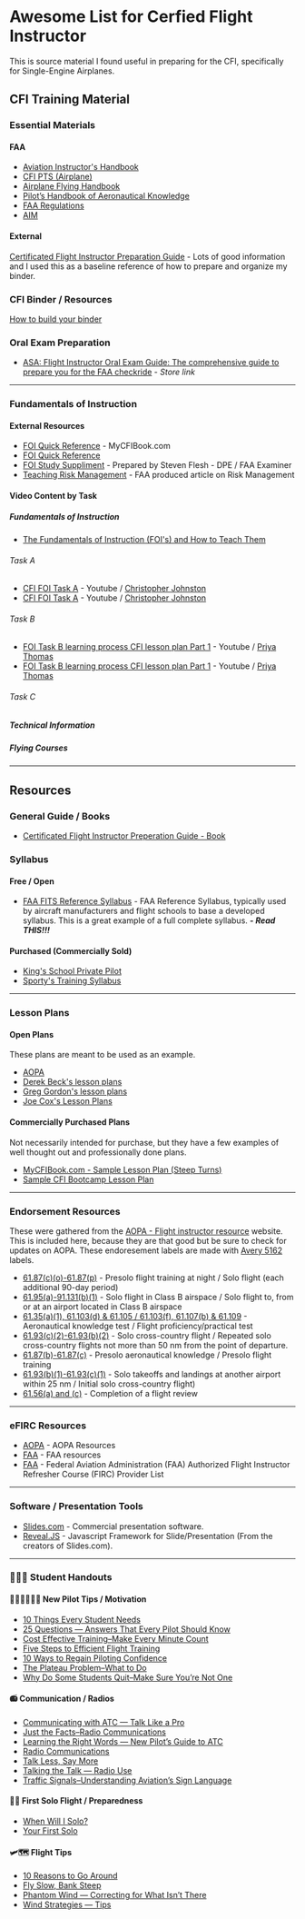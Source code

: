 # Awesome List for Cerfied Flight Instructor

This is source material I found useful in preparing for the CFI, specifically for Single-Engine Airplanes.

## CFI Training Material

### Essential Materials

#### FAA

* [Aviation Instructor's Handbook](https://www.faa.gov/regulations_policies/handbooks_manuals/aviation/aviation_instructors_handbook/)
* [CFI PTS (Airplane)](https://www.faa.gov/training_testing/testing/test_standards/media/FAA-S-8081-6D.pdf)
* [Airplane Flying Handbook](https://www.faa.gov/regulations_policies/handbooks_manuals/aviation/airplane_handbook/)
* [Pilot’s Handbook of Aeronautical Knowledge](https://www.faa.gov/regulations_policies/handbooks_manuals/aviation/phak/)
* [FAA Regulations](https://www.ecfr.gov/cgi-bin/text-idx?c=ecfr&tpl=/ecfrbrowse/Title14/14tab_02.tpl)
* [AIM](https://www.faa.gov/air_traffic/publications/atpubs/aim_html/index.html)

#### External

[Certificated Flight Instructor Preparation Guide](https://www.takeflightsandiego.com/assets/documents/Certificated%20Flight%20Instructor%20Preparation%20Guide.pdf) -  Lots of good information and I used this as a baseline reference of how to prepare and organize my binder.

### CFI Binder / Resources

[How to build your binder](BINDER_README.md)

### Oral Exam Preparation

* [ASA: Flight Instructor Oral Exam Guide: The comprehensive guide to prepare you for the FAA checkride](https://www.amazon.com/Flight-Instructor-Oral-Exam-Guide-ebook-dp-B07MCVVLBV/dp/B07MCVVLBV/ref=mt_other?_encoding=UTF8&me=&qid=1612977197) - *Store link*

---

### Fundamentals of Instruction

#### External Resources

* [FOI Quick Reference](https://mycfibook.com/book_pages/foi-quick-reference/) - MyCFIBook.com
* [FOI Quick Reference](https://www.cfinotebook.net/documents/fundamentals/FOI-Quick-Reference.pdf)
* [FOI Study Suppliment](https://www.stevenflesch.com/writing/FOI-Study-Supplement.pdf) - Prepared by Steven Flesh - DPE / FAA Examiner
* [Teaching Risk Management](https://www.faasafety.gov/files/gslac/library/documents/2006/Oct/6107/Teaching%20Risk%20Management.pdf) - FAA produced article on Risk Management

#### Video Content by Task

##### Fundamentals of Instruction

* [The Fundamentals of Instruction (FOI's) and How to Teach Them](https://www.youtube.com/watch?v=XO8lRHET8wU)

###### Task A
* [CFI FOI Task A](https://www.youtube.com/watch?v=Q3SEaJv7zvs) - Youtube / [Christopher Johnston](https://www.youtube.com/channel/UCgckA-q5xXtNYhyf92pcG8Q)
* [CFI FOI Task A](https://www.youtube.com/watch?v=Q3SEaJv7zvs) - Youtube / [Christopher Johnston](https://www.youtube.com/channel/UCgckA-q5xXtNYhyf92pcG8Q)


###### Task B
* [FOI Task B learning process CFI lesson plan Part 1](https://www.youtube.com/watch?v=chgVG5yyrAI) - Youtube / [Priya Thomas](https://www.youtube.com/channel/UCb-YhEB9x5ZruZH9iBgx2fg)
* [FOI Task B learning process CFI lesson plan Part 1](https://www.youtube.com/watch?v=lQNu7ODMHfs) - Youtube / [Priya Thomas](https://www.youtube.com/channel/UCb-YhEB9x5ZruZH9iBgx2fg)

###### Task C

##### Technical Information

##### Flying Courses

---

## Resources

### General Guide / Books

* [Certificated Flight Instructor Preperation Guide - Book](https://www.takeflightsandiego.com/assets/documents/Certificated%20Flight%20Instructor%20Preparation%20Guide.pdf)

### Syllabus

#### Free / Open

* [FAA FITS Reference Syllabus](https://www.faasafety.gov/files/gslac/library/documents/2010/Aug/46575/cfi.pdf) - FAA Reference Syllabus, typically used by aircraft manufacturers and flight schools to base a developed syllabus. This is a great example of a full complete syllabus. ***- Read THIS!!!***

#### Purchased (Commercially Sold)

* [King's School Private Pilot](https://www.kingschools.com/cfi/documents/king-schools-private-pilot-syllabus.pdf)
* [Sporty's Training Syllabus](https://www.sportys.com/syllabus)

---

### Lesson Plans

#### Open Plans

These plans are meant to be used as an example.

* [AOPA](https://www.aopa.org/-/media/Files/AOPA/Home/Training-and-Safety/Flight-Training-Resources/LESSON-PLANS_4411.pdf)
* [Derek Beck's lesson plans](http://flight.derekbeck.com/index.php)
* [Greg Gordon's lesson plans](http://greggordon.org/flying/flightInstructor.htm)
* [Joe Cox's Lesson Plans](http://joecox.com/aviation.html)

#### Commercially Purchased Plans

Not necessarily intended for purchase, but they have a few examples of well thought out and professionally done plans.

* [MyCFIBook.com - Sample Lesson Plan (Steep Turns)](https://mycfibook.com/lesson-plans/steep-turns/)
* [Sample CFI Bootcamp Lesson Plan](https://919a5f15-c4f3-4e59-aa32-f1c6aff2c8b2.filesusr.com/ugd/1b05d8_f90ff086c25e41d28e93c34e96a27e80.pdf)

---

### Endorsement Resources

These were gathered from the [AOPA - Flight instructor resource](https://www.aopa.org/training-and-safety/cfis/flight-instructor-resources/cfi-resources) website. This is included here, because they are that good but be sure to check for updates on AOPA. These endoresement labels are made with [Avery 5162](https://www.amazon.com/Avery-Address-Printers-Permanent-Adhesive/dp/B00004Z6IY/ref=sr_1_5?dchild=1&keywords=avery+5162&qid=1612889962&sr=8-5) labels.

* [61.87(c)(o)-61.87(p)](https://www.aopa.org/-/media/Files/AOPA/Home/Training-and-Safety/Flight-Training-Resources/endorcements_6187c_o_6187p.pdf) - Presolo flight training at night / Solo flight (each additional 90-day period)
* [61.95(a)-91.131(b)(1)](https://www.aopa.org/-/media/Files/AOPA/Home/Training-and-Safety/Flight-Training-Resources/endorsements_6195a_91131b_1.pdf) - Solo flight in Class B airspace / Solo flight to, from or at an airport located in Class B airspace
* [61.35(a)(1), 61.103(d) & 61.105 / 61.103(f), 61.107(b) & 61.109](https://www.aopa.org/-/media/Files/AOPA/Home/Training-and-Safety/Flight-Training-Resources/endorsements_aero_knowl_flt_prof.pdf) - Aeronautical knowledge test / Flight proficiency/practical test
* [61.93(c)(2)-61.93(b)(2)](https://www.aopa.org/-/media/Files/AOPA/Home/Training-and-Safety/Flight-Training-Resources/endorsements_6193c_2_6193b_2.pdf) - Solo cross-country flight / Repeated solo cross-country flights not more than 50 nm from the point of departure.
* [61.87(b)-61.87(c)](https://www.aopa.org/-/media/Files/AOPA/Home/Training-and-Safety/Flight-Training-Resources/endorsements_6187b_6187c.pdf) - Presolo aeronautical knowledge / Presolo flight training
* [61.93(b)(1)-61.93(c)(1)](https://www.aopa.org/-/media/Files/AOPA/Home/Training-and-Safety/Flight-Training-Resources/endorsements6193b16193c1.pdf) - Solo takeoffs and landings at another airport within 25 nm / Initial solo cross-country flight)
* [61.56(a) and (c)](https://www.aopa.org/-/media/Files/AOPA/Home/Training-and-Safety/Flight-Training-Resources/61-56a-and-c.pdf) - Completion of a flight review

---

### eFIRC Resources

* [AOPA](https://www.aopa.org/training-and-safety/cfis/flight-instructor-resources/cfi-renewal/efirc-resources) - AOPA Resources
* [FAA](https://www.faa.gov/pilots/training/firc/) - FAA resources
* [FAA](https://www.faa.gov/pilots/training/firc/media/FIRC_PROVIDER_list.pdf) - Federal Aviation Administration (FAA) Authorized Flight Instructor Refresher Course
(FIRC) Provider List

---

### Software / Presentation Tools

* [Slides.com](https://slides.com/) - Commercial presentation software.
* [Reveal.JS](https://revealjs.com/) - Javascript Framework for Slide/Presentation (From the creators of Slides.com).

---

### 👩🏻‍🎓 Student Handouts

#### 👨🏽‍✈️👩🏻‍✈️ New Pilot Tips / Motivation

* [10 Things Every Student Needs](https://www.aopa.org/-/media/Files/AOPA/Home/Training-and-Safety/Flight-Training-Resources/10-Things-Every-Student-Needs.pdf)
* [25 Questions — Answers That Every Pilot Should Know](https://www.aopa.org/-/media/Files/AOPA/Home/Training-and-Safety/Flight-Training-Resources/25-Questions--Answers-That-Every-Pilot-Should-Know.pdf)
* [Cost Effective Training–Make Every Minute Count](https://www.aopa.org/-/media/Files/AOPA/Home/Training-and-Safety/Flight-Training-Resources/Cost-Effective-Training_Make-Every-Minute-Count.pdf)
* [Five Steps to Efficient Flight Training](https://www.aopa.org/-/media/Files/AOPA/Home/Training-and-Safety/Flight-Training-Resources/5-Steps-to-Efficient-Flight-Training.pdf)
* [10 Ways to Regain Piloting Confidence](https://www.aopa.org/-/media/Files/AOPA/Home/Training-and-Safety/Flight-Training-Resources/10-Ways-to-Regain-Piloting-Confidence.pdf)
* [The Plateau Problem–What to Do](https://www.aopa.org/-/media/Files/AOPA/Home/Training-and-Safety/Flight-Training-Resources/10-Ways-to-Regain-Piloting-Confidence.pdf)
* [Why Do Some Students Quit–Make Sure You’re Not One](https://www.aopa.org/-/media/Files/AOPA/Home/Training-and-Safety/Flight-Training-Resources/Why-Do-Some-Students-Quit--Make-Sure-Youre-Not-One.pdf)

#### 📻 Communication / Radios

* [Communicating with ATC — Talk Like a Pro](https://www.aopa.org/-/media/Files/AOPA/Home/Training-and-Safety/Flight-Training-Resources/Learn-to-Talk-Like-a-Pro_ATC.pdf)
* [Just the Facts–Radio Communications](https://www.aopa.org/-/media/Files/AOPA/Home/Training-and-Safety/Flight-Training-Resources/Just-the-Facts_Radio-Communication.pdf)
* [Learning the Right Words — New Pilot’s Guide to ATC](https://www.aopa.org/-/media/Files/AOPA/Home/Training-and-Safety/Flight-Training-Resources/Learning-Right-WordsNew-Pilots-Guide-to-ATC.pdf)
* [Radio Communications](https://www.aopa.org/-/media/Files/AOPA/Home/Training-and-Safety/Flight-Training-Resources/Radio-Communications.pdf)
* [Talk Less, Say More](https://www.aopa.org/-/media/Files/AOPA/Home/Training-and-Safety/Flight-Training-Resources/Talking-the-Talk_Radio-Use.pdf)
* [Talking the Talk — Radio Use](https://www.aopa.org/-/media/Files/AOPA/Home/Training-and-Safety/Flight-Training-Resources/Talking-the-Talk_Radio-Use.pdf)
* [Traffic Signals–Understanding Aviation’s Sign Language](https://www.aopa.org/-/media/Files/AOPA/Home/Training-and-Safety/Flight-Training-Resources/Traffic-Signals--Understanding-Aviations-Sign-Language.pdf)

#### 🛫🛬 First Solo Flight / Preparedness

* [When Will I Solo?](https://www.aopa.org/-/media/Files/AOPA/Home/Training-and-Safety/Flight-Training-Resources/When-Will-I-Solo.pdf)
* [Your First Solo](https://www.aopa.org/-/media/Files/AOPA/Home/Training-and-Safety/Flight-Training-Resources/Your-First-Solo.pdf)

#### 🛩️🗺️ Flight Tips

* [10 Reasons to Go Around](https://www.aopa.org/-/media/Files/AOPA/Home/Training-and-Safety/Flight-Training-Resources/10-Reasons-to-Go-Around.pdf)
* [Fly Slow, Bank Steep](https://www.aopa.org/-/media/Files/AOPA/Home/Training-and-Safety/Flight-Training-Resources/Fly-Slow-Bank-Steep_Twin-Paths-to-Precision.pdf)
* [Phantom Wind — Correcting for What Isn’t There](https://www.aopa.org/-/media/Files/AOPA/Home/Training-and-Safety/Flight-Training-Resources/Phantom-Wind_Correcting-for-What-Isnt-There.pdf)
* [Wind Strategies — Tips](https://www.aopa.org/-/media/Files/AOPA/Home/Training-and-Safety/Flight-Training-Resources/Wind-Strategies_Tips.pdf)
